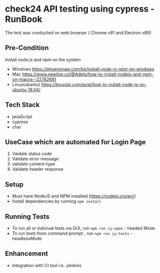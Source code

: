 
# check24 API testing using cypress -RunBook

The test was conducted on web browser ( Chrome v91  and Electron v89)

## Pre-Condition 
Install node.js and npm on the system
* Windows https://phoenixnap.com/kb/install-node-js-npm-on-windows
* Mac https://www.newline.co/@Adele/how-to-install-nodejs-and-npm-on-macos--22782681
* Linux(ubantu) https://linuxize.com/post/how-to-install-node-js-on-ubuntu-18.04/

## Tech Stack 
- javaScript 
- cypress
- chai 

## UseCase which are automated for Login Page 
1. Vaidate status code
2. Validate error message
3. validate content-type
4. Validate header response


## Setup

* Must have NodeJS and NPM installed (https://nodejs.org/en/)
* Install dependencies by running `npm install`

## Running Tests

* To run all  or indiviual tests via GUI, run `npm run cy:open` - headed Mode
* To run tests from command prompt , run `npm run cy:tests`  - headlessMode

## Enhancement
  * Integration with CI tool i.e. Jenkins
